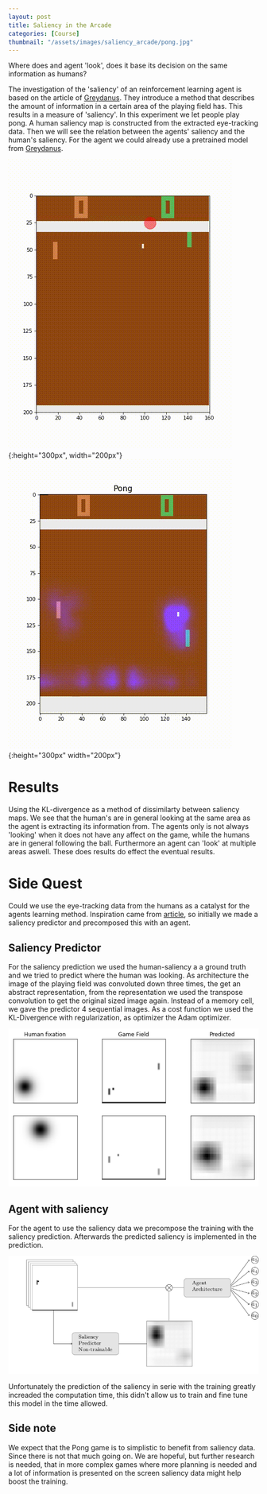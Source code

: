 ```yaml
---
layout: post
title: Saliency in the Arcade
categories: [Course]
thumbnail: "/assets/images/saliency_arcade/pong.jpg"
---
```


Where does and agent 'look', does it base its decision on the same information as humans? 

The investigation of the 'saliency' of an reinforcement learning agent is based on the article of [Greydanus](http://arxiv.org/abs/1711.00138). They introduce a method that describes the amount of information in a certain area of the playing field has. This results in a measure of 'saliency'. In this experiment we let people play pong. A human saliency map is constructed from the extracted eye-tracking data. Then we will see the relation between the agents' saliency and the human's saliency. For the agent we could already use a pretrained model from [Greydanus](http://arxiv.org/abs/1711.00138).

![Eye Tracking](/assets/images/saliency_arcade/human.gif){:height="300px", width="200px"} ![Machine Saliency](/assets/images/saliency_arcade/machine_saliency.gif){:height="300px" width="200px"}

# Results
Using the KL-divergence as a method of dissimilarty between saliency maps. We see that the human's are in general looking at the same area as the agent is extracting its information from. The agents only is not always 'looking' when it does not have any affect on the game, while the humans are in general following the ball. Furthermore an agent can 'look' at multiple areas aswell. These does results do effect the eventual results. 

# Side Quest
Could we use the eye-tracking data from the humans as a catalyst for the agents learning method. Inspiration came from [article](http://arxiv.org/abs/1806.03960), so initially we made a saliency predictor and precomposed this with an agent. 
## Saliency Predictor
For the saliency prediction we used the human-saliency a a ground truth and we tried to predict where the human was looking. As architecture the image of the playing field was convoluted down three times, the get an abstract representation, from the representation we used the transpose convolution to get the original sized image again. Instead of a memory cell, we gave the predictor 4 sequential images. As a cost function we used the KL-Divergence with regularization, as optimizer the Adam optimizer. 

![Saliency Predictor](/assets/images/saliency_arcade/saliency_pred.png)

## Agent with saliency

For the agent to use the saliency data we precompose the training with the saliency prediction. Afterwards the predicted saliency is implemented in the prediction.

![Saliency Predictor](/assets/images/saliency_arcade/agent_sal_architecture.png)

Unfortunately the prediction of the saliency in serie with the training greatly increaded the computation time, this didn't allow us to train and fine tune this model in the time allowed. 

## Side note
We expect that the Pong game is to simplistic to benefit from saliency data. Since there is not that much going on. We are hopeful, but further research is needed, that in more complex games where more planning is needed and a lot of information is presented on the screen saliency data might help boost the training. 